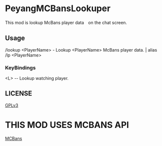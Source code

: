 # PeyangMCBansLookuper
This mod is lookup McBans player data　on the chat screen.

## Usage
/lookup \<PlayerName\> - Lookup \<PlayerName\> McBans player data.
 | alias
/lp \<PlayerName\> 

### KeyBindings
\<L\> -- Lookup watching player.

## LICENSE
[GPLv3](https://www.gnu.org/licenses/gpl-3.0.en.html)

# THIS MOD USES MCBANS API
[MCBans](http://mcbans.com/)
